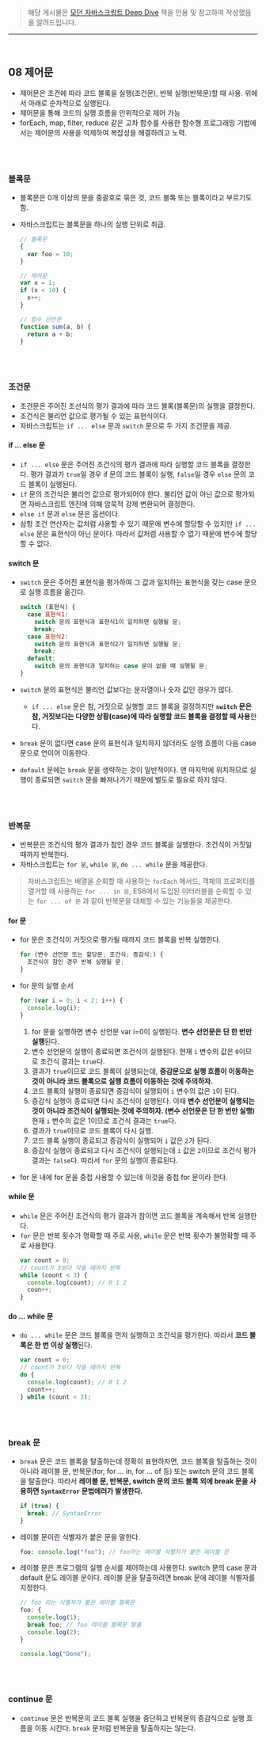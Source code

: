 > 해당 게시물은 [모던 자바스크립트 Deep Dive](https://wikibook.co.kr/mjs/) 책을 인용 및 참고하여 작성했음을 알려드립니다.

---

<br>

## 08 제어문

- 제어문은 조건에 따라 코드 블록을 실행(조건문), 반복 실행(반복문)할 때 사용. 위에서 아래로 순차적으로 실행된다.
- 제어문을 통해 코드의 실행 흐름을 인위적으로 제어 가능
- forEach, map, filter, reduce 같은 고차 함수를 사용한 함수형 프로그래밍 기법에서는 제어문의 사용을 억제하여 복잡성을 해결하려고 노력.

<br><br>

### 블록문

- 블록문은 0개 이상의 문을 중괄호로 묶은 것, 코드 블록 또는 블록이라고 부르기도 함.
- 자바스크립트는 블록문을 하나의 실행 단위로 취급.

  ```js
  // 블록문
  {
    var foo = 10;
  }

  // 제어문
  var x = 1;
  if (x < 10) {
    x++;
  }

  // 함수 선언문
  function sum(a, b) {
    return a + b;
  }
  ```

<br><br>

### 조건문

- 조건문은 주어진 조선식의 평가 결과에 따라 코드 블록(블록문)의 실행을 결정한다.
- 조건식은 불리언 값으로 평가될 수 있는 표현식이다.
- 자바스크립트는 `if ... else` 문과 `switch` 문으로 두 가지 조건문을 제공.

#### if ... else 문

- `if ... else` 문은 주어진 조건식의 평가 결과에 따라 실행할 코드 블록을 결정한다.
  평가 결과가 `true`일 경우 if 문의 코드 블록이 실행, `false`일 경우 `else` 문의 코드 블록이 실행된다.
- `if` 문의 조건식은 불리언 값으로 평가되어야 한다. 불리언 값이 아닌 값으로 평가되면 자바스크립트 엔진에 의해 암묵적 강제 변환되어 결정한다.
- `else if` 문과 `else` 문은 옵션이다.
- 삼항 조건 연산자는 값처럼 사용할 수 있기 때문에 변수에 할당할 수 있지만 `if ... else` 문은 표현식이 아닌 문이다. 따라서 값처럼 사용할 수 없기 때문에 변수에 할당할 수 없다.

#### switch 문

- `switch` 문은 주어진 표현식을 평가하여 그 값과 일치하는 표현식을 갖는 case 문으로 실행 흐름을 옮긴다.

  ```js
  switch (표현식) {
    case 표현식1:
      switch 문의 표현식과 표현식1이 일치하면 실행될 문;
      break;
    case 표현식2:
      switch 문의 표현식과 표현식2가 일치하면 실행될 문;
      break;
    default:
      switch 문의 표현식과 일치하는 case 문이 없을 때 실행될 문;
  }
  ```

- `switch` 문의 표현식은 불리언 값보다는 문자열이나 숫자 값인 경우가 많다.
  - `if ... else` 문은 참, 거짓으로 실행할 코드 블록을 결정하지만 **`switch` 문은 참, 거짓보다는 다양한 상황(case)에 따라 실행할 코드 블록을 결정할 때 사용**한다.
- `break` 문이 없다면 case 문의 표현식과 일치하지 않더라도 실행 흐름이 다음 case 문으로 연이어 이동한다.
- `default` 문에는 `break` 문을 생략하는 것이 일반적이다. 맨 마지막에 위치하므로 실행이 종료되면 `switch` 문을 빠져나가기 때문에 별도로 필요로 하지 않다.

<br><br>

### 반복문

- 반복문은 조건식의 평가 결과가 참인 경우 코드 블록을 실행한다. 조건식이 거짓일 때까지 반복한다.
- 자바스크립트는 `for 문`, `while 문`, `do ... while` 문을 제공한다.

> 자바스크립트는 배열을 순회할 때 사용하는 `forEach` 메서드, 객체의 프로퍼티를 열거할 때 사용하는 `for ... in 문`, ES6에서 도입된 이터러블을 순회할 수 있는 `for ... of 문` 과 같이 반복문을 대체할 수 있는 기능들을 제공한다.

#### for 문

- for 문은 조건식이 거짓으로 평가될 때까지 코드 블록을 반복 실행한다.

  ```js
  for (변수 선언문 또는 할당문; 조건식; 증감식;) {
    조건식이 참인 경우 반복 실행될 문;
  }
  ```

- for 문의 실행 순서

  ```js
  for (var i = 0; i < 2; i++) {
    console.log(i);
  }
  ```

  1. for 문을 실행하면 변수 선언문 var i=0이 실행된다. **변수 선언문은 단 한 번만 실행**된다.
  2. 변수 선언문의 실행이 종료되면 조건식이 실행된다. 현재 `i` 변수의 값은 `0`이므로 조건식 결과는 `true`다.
  3. 결과가 `true`이므로 코드 블록이 실행되는데, **증감문으로 실행 흐름이 이동하는 것이 아니라 코드 블록으로 실행 흐름이 이동하는 것에 주의하자.**
  4. 코드 블록의 실행이 종료되면 증감식이 실행되어 `i` 변수의 값은 `1`이 된다.
  5. 증감식 실행이 종료되면 다시 조건식이 실행된다. 이때 **변수 선언문이 실행되는 것이 아니라 조건식이 실행되는 것에 주의하자. (변수 선언문은 단 한 번만 실행)**
     현재 `i` 변수의 값은 1이므로 조건식 결과는 `true`다.
  6. 결과가 `true`이므로 코드 블록이 다시 실행.
  7. 코드 블록 실행이 종료되고 증감식이 실행되어 `i` 값은 `2`가 된다.
  8. 증감식 실행이 종료되고 다시 조건식이 실행되는데 `i` 값은 `2`이므로 조건식 평가 결과는 `false`다. 따라서 `for` 문의 실행이 종료된다.

- for 문 내에 for 문을 중첩 사용할 수 있는데 이것을 중첩 for 문이라 한다.

#### while 문

- `while` 문은 주어진 조건식의 평가 결과가 참이면 코드 블록을 계속해서 반복 실행한다.
- `for` 문은 반복 횟수가 명확할 때 주로 사용, `while` 문은 반복 횟수가 불명확할 때 주로 사용한다.
  ```js
  var count = 0;
  // count가 3보다 작을 때까지 반복
  while (count < 3) {
    console.log(count); // 0 1 2
    coun++;
  }
  ```

#### do ... while 문

- `do ... while` 문은 코드 블록을 먼저 실행하고 조건식을 평가한다. 따라서 **코드 블록은 한 번 이상 실행**된다.

  ```js
  var count = 0;
  // count가 3보다 작을 때까지 반복
  do {
    console.log(count); // 0 1 2
    count++;
  } while (count < 3);
  ```

<br><br>

### break 문

- `break` 문은 코드 블록을 탈출하는데 정확히 표현하자면, 코드 블록을 탈출하는 것이 아니라 레이블 문, 반복문(for, for ... in, for ... of 등) 또는 switch 문의 코드 블록을 탈출한다. 따라서 **레이블 문, 반복문, switch 문의 코드 블록 외에 break 문을 사용하면 `SyntaxError` 문법에러가 발생한다.**

  ```js
  if (true) {
    break; // SyntaxError
  }
  ```

- 레이블 문이란 식별자가 붙은 문을 말한다.

  ```js
  foo: console.log("foo"); // foo라는 레이블 식별자가 붙은 레이블 문
  ```

- 레이블 문은 프로그램의 실행 순서를 제어하는데 사용한다. switch 문의 case 문과 default 문도 레이블 문이다. 레이블 문을 탈출하려면 break 문에 레이블 식별자를 지정한다.

  ```js
  // foo 라는 식별자가 붙은 레이블 블록문
  foo: {
    console.log(1);
    break foo; // foo 레이블 블록문 탈출
    console.log(2);
  }

  console.log("Done");
  ```

<br><br>

### continue 문

- `continue` 문은 반복문의 코드 블록 실행을 중단하고 반복문의 증감식으로 실행 흐름을 이동 시킨다. `break` 문처럼 반복문을 탈출하지는 않는다.
